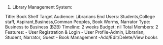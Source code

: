 1. Library Management System:
   
Title:    Book Shelf
Target Audience: Librarians
End Users: Students,College staff, Aspirant,Business,Comman Peoples, Book Worms, Narrator 
Type: Business to Business (B2B)
Timeline: 2 weeks
Budget: nil
Total Members: 2
Features: 
    - User Registration & Login
    - User Profile-Admin, Librarian, Student, Narrator, Guest
    - Book Management -Add/Edit/Delete/View books
   



    
